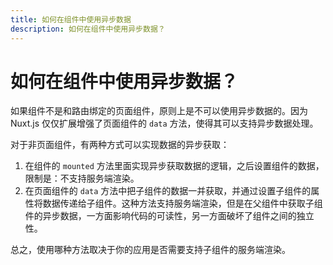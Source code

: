 ```yaml
---
title: 如何在组件中使用异步数据
description: 如何在组件中使用异步数据？
---
```


# 如何在组件中使用异步数据？

如果组件不是和路由绑定的页面组件，原则上是不可以使用异步数据的。因为 Nuxt.js 仅仅扩展增强了页面组件的 `data` 方法，使得其可以支持异步数据处理。

对于非页面组件，有两种方式可以实现数据的异步获取：

1. 在组件的 `mounted` 方法里面实现异步获取数据的逻辑，之后设置组件的数据，限制是：不支持服务端渲染。
2. 在页面组件的 `data` 方法中把子组件的数据一并获取，并通过设置子组件的属性将数据传递给子组件。这种方法支持服务端渲染，但是在父组件中获取子组件的异步数据，一方面影响代码的可读性，另一方面破坏了组件之间的独立性。

总之，使用哪种方法取决于你的应用是否需要支持子组件的服务端渲染。

